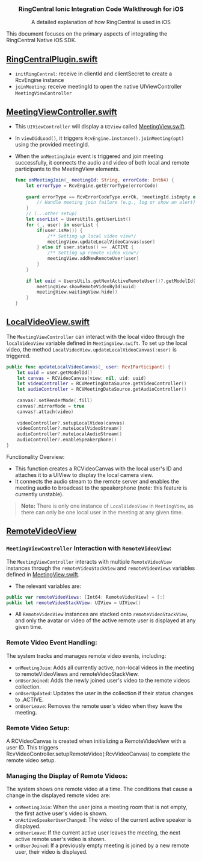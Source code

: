 <div align="center">
    <h3>RingCentral Ionic Integration Code Walkthrough for iOS</h3>
    <p>A detailed explanation of how RingCentral is used in iOS</p>
</div>

This document focuses on the primary aspects of integrating the RingCentral Native iOS SDK.

## [RingCentralPlugin.swift](../ios/App/App/plugins/RingCentral/RingCentralPlugin.swift)

- `initRingCentral`: receive in clientId and clientSecret to create a RcvEngine instance
- `joinMeeting`: receive meetingId to open the native UIViewController `MeetingViewController`

## [MeetingViewController.swift](../ios/App/App/plugins/RingCentral/ViewControllers/MeetingViewController.swift)

- This `UIViewController` will display a `UIView` called [MeetingView.swift](../ios/App/App/plugins/RingCentral/Views/MeetingView.swift).
- In `viewDidLoad()`, it triggers `RcvEngine.instance().joinMeeting(opt)` using the provided meetingId.
- When the `onMeetingJoin` event is triggered and join meeting successfully, it connects the audio and video of both local and remote participants to the MeetingView elements. 
  
    ```swift
    func onMeetingJoin(_ meetingId: String, errorCode: Int64) {
        let errorType = RcvEngine.getErrorType(errorCode)
        
        guard errorType == RcvErrorCodeType.errOk, !meetingId.isEmpty else {
            // Handle meeting join failure (e.g., log or show an alert)
        }
        // (...other setup)
        let userList = UsersUtils.getUserList()
        for (_, user) in userList {
            if(user.isMe()) {
                /** Setting up local video view*/
                meetingView.updateLocalVideoCanvas(user)
            } else if user.status() == .ACTIVE {
                /** Setting up remote video view*/
                meetingView.addNewRemoteUser(user)
            }
        }
        
        if let uuid = UsersUtils.getNextActiveRemoteUser()?.getModelId() {
            meetingView.showRemoteVideoById(uuid)
            meetingView.waitingView.hide()
        }
    }
    ```

## [LocalVideoView.swift](../ios/App/App/plugins/RingCentral/Views/LocalVideoView.swift)

The `MeetingViewController` can interact with the local video through the `localVideoView` variable defined in `MeetingView.swift`.
To set up the local video, the method `LocalVideoView.updateLocalVideoCanvas(:user)` is triggered.

```swift
public func updateLocalVideoCanvas(_ user: RcvIParticipant) {
    let uuid = user.getModelId()
    let canvas = RCVideoCanvas(view: nil, uid: uuid)
    let videoController = RCVMeetingDataSource.getVideoController()
    let audioController = RCVMeetingDataSource.getAudioController()
    
    canvas?.setRenderMode(.fill)
    canvas?.mirrorMode = true
    canvas?.attach(video)
    
    videoController?.setupLocalVideo(canvas)
    videoController?.muteLocalVideoStream()
    audioController?.muteLocalAudioStream()
    audioController?.enableSpeakerphone()
}
```
Functionality Overview:
- This function creates a RCVideoCanvas with the local user's ID and attaches it to a UIView to display the local camera view.
- It connects the audio stream to the remote server and enables the meeting audio to broadcast to the speakerphone (note: this feature is currently unstable).

> **Note:** There is only one instance of `LocalVideoView` in `MeetingView`, as there can only be one local user in the meeting at any given time.

## [RemoteVideoView](../ios/App/App/plugins/RingCentral/Views/RemoteVideoView.swift)

### `MeetingViewController` Interaction with `RemoteVideoView`:

The `MeetingViewController` interacts with multiple `RemoteVideoView` instances through the `remoteVideoStackView` and `remoteVideoViews` variables defined in [MeetingView.swift](../ios/App/App/plugins/RingCentral/Views/MeetingView.swift).
- The relevant variables are:
```swift
public var remoteVideoViews: [Int64: RemoteVideoView] = [:]
public let remoteVideoStackView: UIView = UIView()
```
- All `RemoteVideoView` instances are stacked onto `remoteVideoStackView`, and only the avatar or video of the active remote user is displayed at any given time.

### Remote Video Event Handling:
The system tracks and manages remote video events, including:
- `onMeetingJoin`: Adds all currently active, non-local videos in the meeting to remoteVideoViews and remoteVideoStackView.
- `onUserJoined`: Adds the newly joined user's video to the remote videos collection.
- `onUserUpdated`: Updates the user in the collection if their status changes to .ACTIVE.
- `onUserLeave`: Removes the remote user's video when they leave the meeting.

### Remote Video Setup:
A RCVideoCanvas is created when initializing a RemoteVideoView with a user ID. This triggers RcvVideoController.setupRemoteVideo(:RcvVideoCanvas) to complete the remote video setup.

### Managing the Display of Remote Videos:

The system shows one remote video at a time. The conditions that cause a change in the displayed remote video are:
- `onMeetingJoin`: When the user joins a meeting room that is not empty, the first active user's video is shown.
- `onActiveSpeakerUserChanged`: The video of the current active speaker is displayed.
- `onUserLeave`: If the current active user leaves the meeting, the next active remote user's video is shown.
- `onUserJoined`: If a previously empty meeting is joined by a new remote user, their video is displayed.